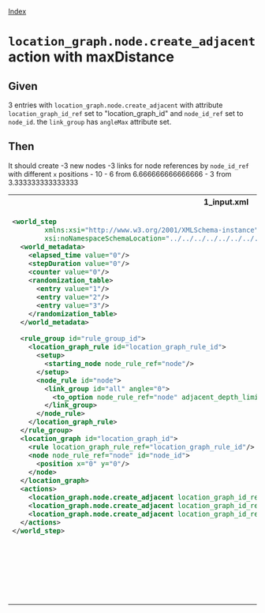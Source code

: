 [Index](./index.md)
# `location_graph.node.create_adjacent` action with maxDistance
## Given
3 entries with `location_graph.node.create_adjacent` with attribute `location_graph_id_ref` set to "location_graph_id"
and `node_id_ref` set to `node_id`.
the `link_group` has `angleMax` attribute set.

## Then
It should create
  -3 new nodes
  -3 links for node references by `node_id_ref` with different `x` positions
    - 10
    - 6 from 6.666666666666666
    - 3 from 3.333333333333333
<table>
<tr>
<th>1_input.xml</th>
<th>2_expected.xml</th>
</tr>
<tr>
<td style="vertical-align:top">
  
```xml
<world_step
        xmlns:xsi="http://www.w3.org/2001/XMLSchema-instance"
        xsi:noNamespaceSchemaLocation="../../../../../../../../../../world_step.xsd">
  <world_metadata>
    <elapsed_time value="0"/>
    <stepDuration value="0"/>
    <counter value="0"/>
    <randomization_table>
      <entry value="1"/>
      <entry value="2"/>
      <entry value="3"/>
    </randomization_table>
  </world_metadata>

  <rule_group id="rule_group_id">
    <location_graph_rule id="location_graph_rule_id">
      <setup>
        <starting_node node_rule_ref="node"/>
      </setup>
      <node_rule id="node">
        <link_group id="all" angle="0">
          <to_option node_rule_ref="node" adjacent_depth_limit="0" distance="0" maxDistance="10"/>
        </link_group>
      </node_rule>
    </location_graph_rule>
  </rule_group>
  <location_graph id="location_graph_id">
    <rule location_graph_rule_ref="location_graph_rule_id"/>
    <node node_rule_ref="node" id="node_id">
      <position x="0" y="0"/>
    </node>
  </location_graph>
  <actions>
    <location_graph.node.create_adjacent location_graph_id_ref="location_graph_id" node_id_ref="node_id"/>
    <location_graph.node.create_adjacent location_graph_id_ref="location_graph_id" node_id_ref="node_id"/>
    <location_graph.node.create_adjacent location_graph_id_ref="location_graph_id" node_id_ref="node_id"/>
  </actions>
</world_step>
```
  
</td>
<td style="vertical-align:top">

```xml
<world_step xmlns:xsi="http://www.w3.org/2001/XMLSchema-instance" xsi:noNamespaceSchemaLocation="../../../../../../../../../../world_step.xsd">
  <world_metadata>
    <elapsed_time value="0"/>
    <stepDuration value="0"/>
    <counter value="3"/>
    <randomization_table>
      <entry value="2"/>
      <entry value="3"/>
      <entry value="1"/>
    </randomization_table>
  </world_metadata>
  <rule_group id="rule_group_id">
    <location_graph_rule id="location_graph_rule_id">
      <setup>
        <starting_node node_rule_ref="node"/>
      </setup>
      <node_rule id="node">
        <link_group id="all" angle="0">
          <to_option node_rule_ref="node" adjacent_depth_limit="0" distance="0" maxDistance="10"/>
        </link_group>
      </node_rule>
    </location_graph_rule>
  </rule_group>
  <location_graph id="location_graph_id">
    <rule location_graph_rule_ref="location_graph_rule_id"/>
    <node node_rule_ref="node" id="node_id">
      <position x="0" y="0"/>
      <link_to node_id_ref="0.0"/>
      <link_to node_id_ref="0.1"/>
      <link_to node_id_ref="0.2"/>
    </node>
    <node node_rule_ref="node" id="0.0">
      <position x="10" y="0"/>
      <link_to node_id_ref="node_id"/>
    </node>
    <node node_rule_ref="node" id="0.1">
      <position x="3" y="0"/>
      <link_to node_id_ref="node_id"/>
    </node>
    <node node_rule_ref="node" id="0.2">
      <position x="6" y="0"/>
      <link_to node_id_ref="node_id"/>
    </node>
  </location_graph>
</world_step>
```

</td>
</tr>
</table>
